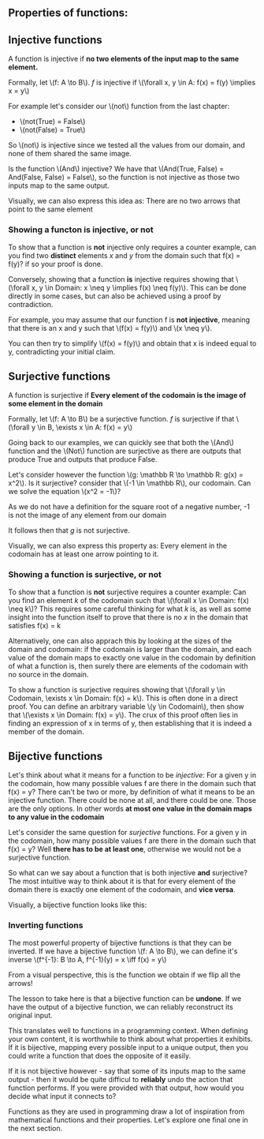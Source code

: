 ## Properties of functions:

## Injective functions

A function is injective if **no two elements of the input map to the same element.** 

Formally, let \\(f: A \to B\\). *f* is injective if \\(\forall x, y \in A: f(x) = f(y)  \implies x = y\\)

For example let's consider our \\(not\\) function from the last chapter:
- \\(not(True) = False\\)
- \\(not(False) = True\\)

So \\(not\\) is injective since we tested all the values from our domain, and none of them shared the same image.

Is the function \\(And\\) injective? We have that \\(And(True, False) = And(False, False) = False\\), so the function is not injective as those two inputs map to the same output.

Visually, we can also express this idea as: There are no two arrows that point to the same element



### Showing a functon is injective, or not
To show that a function is **not** injective only requires a counter example, can you find two **distinct** elements *x* and *y* from the domain such that f(x) = f(y)? if so your proof is done.

Conversely, showing that a function **is** injective requires showing that \\(\forall x, y \in Domain: x \neq y \implies f(x) \neq f(y)\\). This can be done directly in some cases, but can also be achieved using a proof by contradiction.

For example, you may assume that our function f is **not injective**, meaning that there is an x and y such that \\(f(x) = f(y)\\) and \\(x \neq y\\). 

You can then try to simplify \\(f(x) = f(y)\\) and obtain that x is indeed equal to y, contradicting your initial claim.

## Surjective functions

A function is surjective if **Every element of the codomain is the image of some element in the domain**

Formally, let \\(f: A \to B\\) be a surjective function. *f* is surjective if that \\(\forall y \in B, \exists x \in A: f(x) = y\\)

Going back to our examples, we can quickly see that both the \\(And\\) function and the \\(Not\\) function are surjective as there are outputs that produce True and outputs that produce False. 

Let's consider however the function \\(g: \mathbb R \to \mathbb R: g(x) = x^2\\). Is it surjective? consider that \\(-1 \in \mathbb R\\), our codomain. Can we solve the equation \\(x^2 = -1\\)? 

As we do not have a definition for the square root of a negative number, -1 is not the image of any element from our domain

It follows then that *g* is not surjective.

Visually, we can also express this property as: Every element in the codomain has at least one arrow pointing to it.

### Showing a function is surjective, or not

To show that a function is **not** surjective requires a counter example: Can you find an element *k* of the codomain such that \\(\forall x \in Domain: f(x) \neq k\\)? This requires some careful thinking for what *k* is, as well as some insight into the function itself to prove that there is no *x* in the domain that satisfies f(x) = k

Alternatively, one can also apprach this by looking at the sizes of the domain and codomain: if the codomain is larger than the domain, and each value of the domain maps to exactly one value in the codomain by definition of what a function is, then surely there are elements of the codomain with no source in the domain.

To show a function is surjective requires showing that \\(\forall y \in Codomain, \exists x \in Domain: f(x) = k\\). This is often done in a direct proof. You can define an arbitrary variable \\(y \in Codomain\\), then show that \\(\exists x \in Domain: f(x) = y\\). The crux of this proof often lies in finding an expression of x in terms of y, then establishing that it is indeed a member of the domain.


## Bijective functions

Let's think about what it means for a function to be *injective*: For a given y in the codomain, how many possible values f are there in the domain such that f(x) = y? There can't be two or more, by definition of what it means to be an injective function. There could be none at all, and there could be one. Those are the only options. In other words **at most one value in the domain maps to any value in the codomain**

Let's consider the same question for *surjective* functions. For a given y in the codomain, how many possible values f are there in the domain such that f(x) = y? Well **there has to be at least one**, otherwise we would not be a surjective function. 

So what can we say about a function that is both injective **and** surjective? The most intuitive way to think about it is that for every element of the domain there is exactly one element of the codomain, and **vice versa**.

Visually, a bijective function looks like this:


### Inverting functions

The most powerful property of bijective functions is that they can be inverted. If we have a bijective function \\(f: A \to B\\), we can define it's inverse \\(f^{-1}: B \to A, f^{-1}(y) = x \iff f(x) = y\\)

From a visual perspective, this is the function we obtain if we flip all the arrows!

The lesson to take here is that a bijective function can be **undone**. If we have the output of a bijective function, we can reliably reconstruct its original input.

This translates well to functions in a programming context. When defining your own content, it is worthwhile to think about what properties it exhibits. If it is bijective, mapping every possible input to a unique output, then you could write a function that does the opposite of it easily. 

If it is not bijective however - say that some of its inputs map to the same output - then it would be quite difficul to **reliably** undo the action that function performs. If you were provided with that output, how would you decide what input it connects to? 

Functions as they are used in programming draw a lot of inspiration from mathematical functions and their properties. Let's explore one final one in the next section.